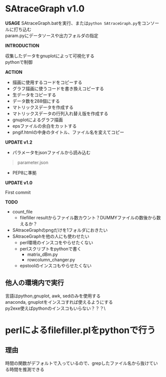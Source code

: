 # SAtraceGraph v1.0

__USAGE__
SAtraceGraph.batを実行、または`python SAtraceGraph.py`をコンソールに打ち込む\
param.pyにデータソースや出力フォルダの指定



__INTRODUCTION__

収集したデータをgnuplotによって可視化する\
pythonで制御



__ACTION__

* 描画に使用するコードをコピーする
* グラフ描画に使うコードを書き換えコピーする
* 生データをコピーする
* データ数を288個にする
* マトリックスデータを作成する
* マトリックスデータの行列入れ替え版を作成する
* gnuplotによるグラフ描画
* epsファイルの余白をカットする
* pngif.htmlの中身のタイトル、ファイル名を変えてコピー



__UPDATE v1.2__

* パラメータをjsonファイルから読み込む
> parameter.json
* PEP8に準拠


__UPDATE v1.0__

First commit



__TODO__

* count_file
	* filefiller resultからファイル数カウント？DUMMYファイルの数後から数えるか？
* SAtraceGraphのpngだけを1フォルダにおきたい
* SAtraceGraphを他の人にも使わせたい
	* perl環境のインスコをやらせたくない
	* perlスクリプトをpythonで書く
		* matrix_dBm.py
		* rowcolumn_changer.py
	* epstoolのインスコもやらせたくない




## 他人の環境内で実行
言語はpython,gnuplot, awk, sedのみを使用する\
anaconda, gnuplotをインスコすれば使えるようにする\
py2exe使えばpythonのインスコもいらない？？？\





# perlによるfilefiller.plをpythonで行う
## 理由
時間の関数がデフォルトで入っているので、grepしたファイル名から抜けている時間を推測できる

